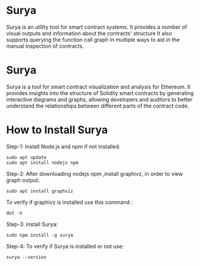 # Surya 
Surya is an utility tool for smart contract systems. 
It provides a number of visual outputs and information about the contracts' structure
It also supports querying the function call graph in multiple ways to aid in the manual inspection of contracts.

# Surya
Surya is a tool for smart contract visualization and analysis for Ethereum.
It provides insights into the structure of Solidity smart contracts by generating
interactive diagrams and graphs, allowing developers and auditors to better understand 
the relationships between different parts of the contract code.

# How to Install Surya
Step-1: Install Node.js and npm if not installed.
```
sudo apt update
sudo apt install nodejs npm
```
Step-2: After downloading nodejs npm ,install graphivz, in order to view graph output.
```
sudo apt install graphviz
```
To verify if graphivz is installed use this command :
```
dot -V
```
Step-3: install Surya:
```
sudo npm install -g surya
```
Step-4: To verify if Surya is installed or not use:
```
surya --version
```

